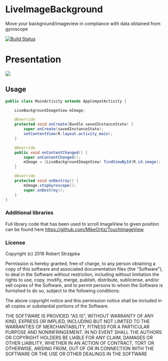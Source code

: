 # LiveImageBackground
Move your background/imageview in compliance with data obtained from gyroscope

[![Build Status](https://travis-ci.org/Rzodkiewka/LiveImageBackground.svg?branch=master)](https://travis-ci.org/Rzodkiewka/LiveImageBackground)
# Presentation
![](docs/app-presentation.gif)
## Usage

```java
public class MainActivity extends AppCompatActivity {

    LiveBackgroundImageView mImage;

    @Override
    protected void onCreate(Bundle savedInstanceState) {
        super.onCreate(savedInstanceState);
        setContentView(R.layout.activity_main);
    }

    @Override
    public void onContentChanged() {
        super.onContentChanged();
        mImage = (LiveBackgroundImageView) findViewById(R.id.image);
    }

    @Override
    protected void onDestroy() {
        mImage.stopGyroscope();
        super.onDestroy();
    }
}
```
### Additional libraries
Full library code that has been used to scroll ImageView to given position can be found here
https://github.com/MikeOrtiz/TouchImageView

### License
Copyright (c) 2016 Robert Strzępka

Permission is hereby granted, free of charge, to any person obtaining a copy of this software and associated documentation files (the "Software"), to deal in the Software without restriction, including without limitation the rights to use, copy, modify, merge, publish, distribute, sublicense, and/or sell copies of the Software, and to permit persons to whom the Software is furnished to do so, subject to the following conditions:

The above copyright notice and this permission notice shall be included in all copies or substantial portions of the Software.

THE SOFTWARE IS PROVIDED "AS IS", WITHOUT WARRANTY OF ANY KIND, EXPRESS OR IMPLIED, INCLUDING BUT NOT LIMITED TO THE WARRANTIES OF MERCHANTABILITY, FITNESS FOR A PARTICULAR PURPOSE AND NONINFRINGEMENT. IN NO EVENT SHALL THE AUTHORS OR COPYRIGHT HOLDERS BE LIABLE FOR ANY CLAIM, DAMAGES OR OTHER LIABILITY, WHETHER IN AN ACTION OF CONTRACT, TORT OR OTHERWISE, ARISING FROM, OUT OF OR IN CONNECTION WITH THE SOFTWARE OR THE USE OR OTHER DEALINGS IN THE SOFTWARE
